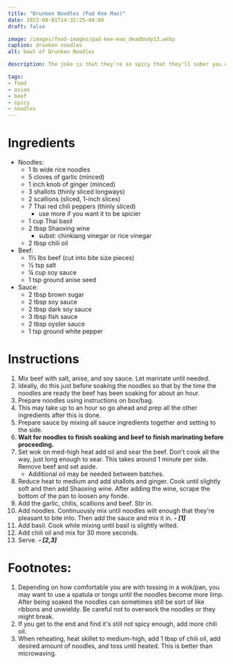 ```yaml
---
title: "Drunken Noodles (Pad Kee Mao)"
date: 2023-08-01T14:32:25-04:00
draft: false

image: /images/food-images/pad-kee-mao_deadbody13.webp
caption: drunken noodles
alt: bowl of Drunken Noodles

description: The joke is that they're so spicy that they'll sober you up; alternatively, you can say they're so spicy they'll cure your hangover. This is a spicy, salty, and mildly sweet dish with licorice notes from anise seed and Thai basil.

tags:
- food
- asian
- beef
- spicy
- noodles
---
```


# Ingredients
- Noodles:
    - 1 lb wide rice noodles
    - 5 cloves of garlic (minced)
    - 1 inch knob of ginger (minced)
    - 3 shallots (thinly sliced longways)
    - 2 scallions (sliced, 1-inch slices)
    - 7 Thai red chili peppers (thinly sliced)
        - use more if you want it to be spicier
    - 1 cup Thai basil
    - 2 tbsp Shaoxing wine
        - subst: chinkiang vinegar or rice vinegar
    - 2 tbsp chili oil
- Beef:
    - 1&frac12; lbs beef (cut into bite size pieces)
    - &frac12; tsp salt
    - &frac14; cup soy sauce
    - 1 tsp ground anise seed
- Sauce:
    - 2 tbsp brown sugar
    - 2 tbsp soy sauce
    - 2 tbsp dark soy sauce
    - 3 tbsp fish sauce
    - 2 tbsp oyster sauce
    - 1 tsp ground white pepper

# Instructions
1. Mix beef with salt, anise, and soy sauce. Let marinate until needed.
1. Ideally, do this just before soaking the noodles so that by the time the noodles are ready the beef has been soaking for about an hour.
1. Prepare noodles using instructions on box/bag.
1. This may take up to an hour so go ahead and prep all the other ingredients after this is done.
1. Prepare sauce by mixing all sauce ingredients together and setting to the side.
1. **Wait for noodles to finish soaking and beef to finish marinating before proceeding.**
1. Set wok on med-high heat add oil and sear the beef. Don't cook all the way, just long enough to sear. This takes around 1 minute per side. Remove beef and set aside.
    - Additional oil may be needed between batches.
1. Reduce heat to medium and add shallots and ginger. Cook until slightly soft and then add Shaoxing wine. After adding the wine, scrape the bottom of the pan to loosen any fonde.
1. Add the garlic, chilis, scallions and beef. Stir in.
1. Add noodles. Continuously mix until noodles wilt enough that they're pleasant to bite into. Then add the sauce and mix it in. ***- [1]***
1. Add basil. Cook while mixing until basil is slightly wilted.
1. Add chili oil and mix for 30 more seconds.
1. Serve. ***- [2,3]***

<div class="footnotes">

# Footnotes:
1. Depending on how comfortable you are with tossing in a wok/pan, you may want to use a spatula or tongs until the noodles become more limp. After being soaked the noodles can sometimes still be sort of like ribbons and unwieldy. Be careful not to overwork the noodles or they might break.
1. If you get to the end and find it's still not spicy enough, add more chili oil.
1. When reheating, heat skillet to medium-high, add 1 tbsp of chili oil, add desired amount of noodles, and toss until heated. This is better than microwaving.

</div>
